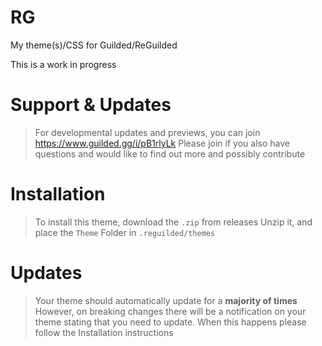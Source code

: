 # RG
My theme(s)/CSS for Guilded/ReGuilded

This is a work in progress

# Support & Updates
> For developmental updates and previews, you can join https://www.guilded.gg/i/pB1rlyLk
> Please join if you also have questions and would like to find out more and possibly contribute

# Installation
> To install this theme, download the `.zip` from releases
> Unzip it, and place the `Theme` Folder in `.reguilded/themes`

# Updates
> Your theme should automatically update for a **majority of times**
> However, on breaking changes there will be a notification on your theme stating that you need to update. When this happens please follow the Installation instructions